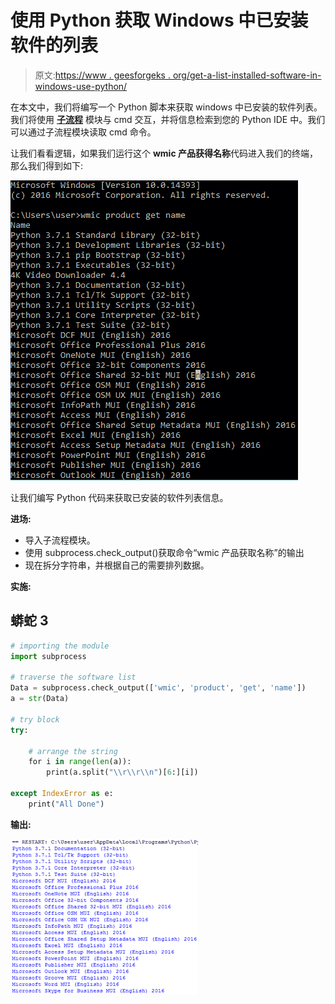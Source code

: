 # 使用 Python 获取 Windows 中已安装软件的列表

> 原文:[https://www . geesforgeks . org/get-a-list-installed-software-in-windows-use-python/](https://www.geeksforgeeks.org/get-a-list-of-installed-softwares-in-windows-using-python/)

在本文中，我们将编写一个 Python 脚本来获取 windows 中已安装的软件列表。我们将使用 [**子流程**](https://docs.python.org/3/library/subprocess.html) 模块与 cmd 交互，并将信息检索到您的 Python IDE 中。我们可以通过子流程模块读取 cmd 命令。

让我们看看逻辑，如果我们运行这个 **wmic 产品获得名称**代码进入我们的终端，那么我们得到如下:

![](img/027b1f0f3b9be5c6b78cc0f1322519da.png)

让我们编写 Python 代码来获取已安装的软件列表信息。

**进场:**

*   导入子流程模块。
*   使用 subprocess.check_output()获取命令“wmic 产品获取名称”的输出
*   现在拆分字符串，并根据自己的需要排列数据。

**实施:**

## 蟒蛇 3

```py
# importing the module
import subprocess

# traverse the software list
Data = subprocess.check_output(['wmic', 'product', 'get', 'name'])
a = str(Data)

# try block
try:

    # arrange the string
    for i in range(len(a)):
        print(a.split("\\r\\r\\n")[6:][i])

except IndexError as e:
    print("All Done")
```

**输出:**

![](img/9ab67659b898ea46a986e1131a2036d2.png)